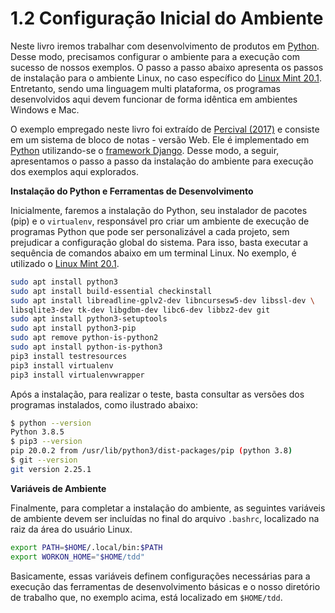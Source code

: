 # 1.2 Configuração Inicial do Ambiente

Neste livro iremos trabalhar com desenvolvimento de produtos em [Python](https://www.python.org/). Desse modo, precisamos configurar o ambiente para a execução com sucesso de nossos exemplos. O passo a passo abaixo apresenta os passos de instalação para o ambiente Linux, no caso específico do [Linux Mint 20.1](https://www.linuxmint.com/download.php). Entretanto, sendo uma linguagem multi plataforma, os programas desenvolvidos aqui devem funcionar de forma idêntica em ambientes Windows e Mac.

O exemplo empregado neste livro foi extraído de [Percival \(2017\)](https://novatec.com.br/livros/tdd-com-python/) e consiste em um sistema de bloco de notas - versão Web. Ele é implementado em [Python](https://www.python.org/) utilizando-se o [framework Django](https://www.djangoproject.com/). Desse modo, a seguir, apresentamos o passo a passo da instalação do ambiente para execução dos exemplos aqui explorados.

**Instalação do Python e Ferramentas de Desenvolvimento**

Inicialmente, faremos a instalação do Python, seu instalador de pacotes \(pip\) e o `virtualenv`, responsável pro criar um ambiente de execução de programas Python que pode ser personalizável a cada projeto, sem prejudicar a configuração global do sistema. Para isso, basta executar a sequência de comandos abaixo em um terminal Linux. No exemplo, é utilizado o [Linux Mint 20.1](https://www.linuxmint.com/download.php).

```bash
sudo apt install python3
sudo apt install build-essential checkinstall
sudo apt install libreadline-gplv2-dev libncursesw5-dev libssl-dev \ 
libsqlite3-dev tk-dev libgdbm-dev libc6-dev libbz2-dev git
sudo apt install python3-setuptools
sudo apt install python3-pip
sudo apt remove python-is-python2
sudo apt install python-is-python3
pip3 install testresources
pip3 install virtualenv
pip3 install virtualenvwrapper
```

Após a instalação, para realizar o teste, basta consultar as versões dos programas instalados, como ilustrado abaixo:

```bash
$ python --version
Python 3.8.5
$ pip3 --version
pip 20.0.2 from /usr/lib/python3/dist-packages/pip (python 3.8)
$ git --version
git version 2.25.1
```

**Variáveis de Ambiente**

Finalmente, para completar a instalação do ambiente, as seguintes variáveis de ambiente devem ser incluídas no final do arquivo `.bashrc`, localizado na raiz da área do usuário Linux.

```bash
export PATH=$HOME/.local/bin:$PATH
export WORKON_HOME="$HOME/tdd"
```

Basicamente, essas variáveis definem configurações necessárias para a execução das ferramentas de desenvolvimento básicas e o nosso diretório de trabalho que, no exemplo acima, está localizado em `$HOME/tdd`.

